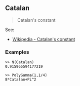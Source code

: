 ## Catalan 

> Catalan's constant

See:
* [Wikipedia - Catalan's constant](http://en.wikipedia.org/wiki/Catalan%27s_constant)
 
### Examples 
``` 
>> N(Catalan)
0.915965594177219

>> PolyGamma(1,1/4)
8*Catalan+Pi^2
```  
